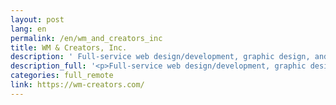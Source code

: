 ```yaml
---
layout: post
lang: en
permalink: /en/wm_and_creators_inc
title: WM & Creators, Inc.
description: ' Full-service web design/development, graphic design, and branding agency. Managing web media “anywher” for remote workers. '
description_full: '<p>Full-service web design/development, graphic design, and branding agency. Managing web media “<a href="http://anywher.net">anywher</a>” for remote workers.</p>'
categories: full_remote
link: https://wm-creators.com/
---
```


